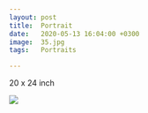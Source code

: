 ```yaml
---
layout: post
title:  Portrait
date:   2020-05-13 16:04:00 +0300
image:  35.jpg
tags:   Portraits

---
```


20 x 24 inch     

![]({{site.baseurl}}/img/35.jpg)